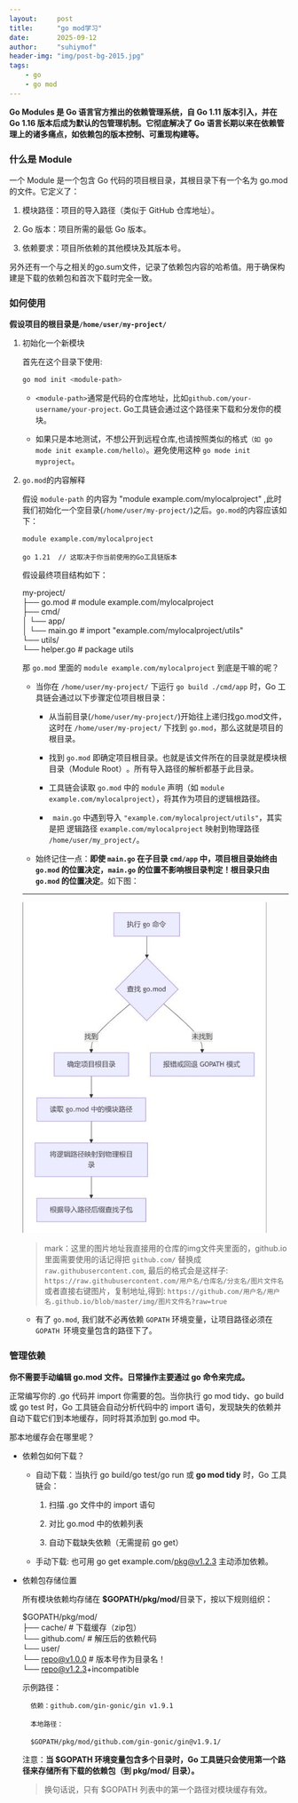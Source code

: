 ```yaml
---
layout:     post
title:      "go mod学习"
date:       2025-09-12
author:     "suhiymof"
header-img: "img/post-bg-2015.jpg"
tags:
    - go
    - go mod
---
```


**Go Modules 是 Go 语言官方推出的依赖管理系统，自 Go 1.11 版本引入，并在 Go 1.16 版本后成为默认的包管理机制。它彻底解决了 Go 语言长期以来在依赖管理上的诸多痛点，如依赖包的版本控制、可重现构建等。**

### 什么是 Module

一个 ​Module​ 是一个包含 Go 代码的项目根目录，其根目录下有一个名为 go.mod 的文件。它定义了：

1. ​模块路径​：项目的导入路径（类似于 GitHub 仓库地址）。
​
2. Go 版本​：项目所需的最低 Go 版本。

3. ​依赖要求​：项目所依赖的其他模块及其版本号。

另外还有一个与之相关的go.sum文件，记录了依赖包内容的哈希值。用于确保构建是下载的依赖包和首次下载时完全一致。

### 如何使用

**假设项目的根目录是`/home/user/my-project/`**

1. 初始化一个新模块

    首先在这个目录下使用:
    ```bash
    go mod init <module-path>
    ```

    - `<module-path>`通常是代码的仓库地址，比如`github.com/your-username/your-project`. Go工具链会通过这个路径来下载和分发你的模块。

    - 如果只是本地测试，不想公开到远程仓库,也请按照类似的格式`（如 go mode init example.com/hello）`。避免使用这种 `go mode init myproject`。

2. `go.mod`的内容解释

    假设 `module-path` 的内容为 "module example.com/mylocalproject" ,此时我们初始化一个空目录(`/home/user/my-project/`)之后。`go.mod`的内容应该如下：

    ```
    module example.com/mylocalproject

    go 1.21  // 这取决于你当前使用的Go工具链版本
    ```

    假设最终项目结构如下：

    my-project/  
    ├── go.mod                    # module example.com/mylocalproject  
    ├── cmd/  
    │   └── app/  
    │       └── main.go           # import "example.com/mylocalproject/utils"  
    └── utils/  
        └── helper.go             # package utils

    那 `go.mod` 里面的 `module example.com/mylocalproject` 到底是干嘛的呢？

    - 当你在 `​/home/user/my-project/`​ 下运行 `go build ./cmd/app` 时，Go 工具链会通过以下步骤定位项目根目录：

        - 从当前目录(`/home/user/my-project/`)开始往上递归找go.mod文件，这时在 `/home/user/my-project/` 下找到 `go.mod`，那么这就是项目的根目录。

        - ​找到 `go.mod` 即确定项目根目录。也就是该文件所在的目录就是模块根目录（Module Root）​。所有导入路径的解析都基于此目录。

        - 工具链会读取 `go.mod` 中的 `module` 声明（如 `module example.com/mylocalproject`），将其作为项目的逻辑根路径。

        - ` main.go` 中遇到导入 `"example.com/mylocalproject/utils"`，其实是把 逻辑路径 `example.com/mylocalproject` 映射到物理路径 `/home/user/my_project/`。
    - 始终记住一点：**即使 `main.go` 在子目录 `cmd/app` 中，​项目根目录始终由 `go.mod` 的位置决定，`​main.go` 的位置不影响根目录判定！根目录只由 `go.mod` 的位置决定**。如下图：  
    ---
    ![alt text](https://raw.githubusercontent.com/suhiymof/suhiymof.github.io/master/img/Go%E6%A8%A1%E5%9D%97%E8%B7%AF%E5%BE%84%E8%A7%A3%E6%9E%90%E6%B5%81%E7%A8%8B%E5%9B%BE.jpg)
    
    <!-- ![alt text](https://github.com/suhiymof/suhiymof.github.io/blob/master/img/Go%E6%A8%A1%E5%9D%97%E8%B7%AF%E5%BE%84%E8%A7%A3%E6%9E%90%E6%B5%81%E7%A8%8B%E5%9B%BE.jpg?raw=true) -->

    > mark：这里的图片地址我直接用的仓库的img文件夹里面的，github.io里面需要使用的话记得把 `github.com/` 替换成 `raw.githubusercontent.com`, 最后的格式会是这样子: `https://raw.githubusercontent.com/用户名/仓库名/分支名/图片文件名`  
    或者直接右键图片，复制地址,得到: `https://github.com/用户名/用户名.github.io/blob/master/img/图片文件名?raw=true`

    - 有了 `go.mod`, 我们就不必再依赖 `GOPATH` 环境变量，让项目路径必须在 `GOPATH `环境变量包含的路径下了。

### 管理依赖

**你不需要手动编辑​ go.mod 文件。日常操作主要通过 go 命令来完成。**

正常编写你的 .go 代码并 import 你需要的包。当你执行 go mod tidy、go build 或 go test 时，Go 工具链会自动分析代码中的 import 语句，发现缺失的依赖并自动下载它们到本地缓存，同时将其添加到 go.mod 中。

那本地缓存会在哪里呢？

- 依赖包如何下载？​​

    - 自动下载​：当执行 go build/go test/go run 或 ​**go mod tidy**​ 时，Go 工具链会：

        1. 扫描 .go 文件中的 import 语句

        2. 对比 go.mod 中的依赖列表

        3. 自动下载缺失依赖​（无需提前 go get）

    - 手动下载: 也可用 go get example.com/pkg@v1.2.3 主动添加依赖。

- 依赖包存储位置

    所有模块依赖均存储在 ​**$GOPATH/pkg/mod/**​ 目录下，按以下规则组织：

    $GOPATH/pkg/mod/  
    ├── cache/             # 下载缓存（zip包）  
    └── github.com/        # 解压后的依赖代码  
        └── user/            
            └── repo@v1.0.0  # 版本号作为目录名！  
            └── repo@v1.2.3+incompatible  

    示例路径：

        依赖：github.com/gin-gonic/gin v1.9.1

        本地路径：

        $GOPATH/pkg/mod/github.com/gin-gonic/gin@v1.9.1/

    注意：**当 $GOPATH 环境变量包含多个目录时，Go 工具链只会使用第一个路径来存储所有下载的依赖包（到 pkg/mod/ 目录）。​​**

    > 换句话说，​只有 $GOPATH 列表中的第一个路径对模块缓存有效。​
